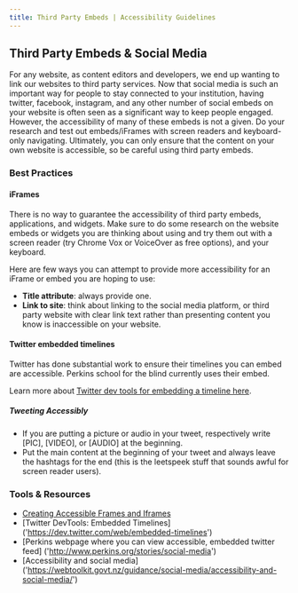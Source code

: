 ```yaml
---
title: Third Party Embeds | Accessibility Guidelines
---
```

## Third Party Embeds &amp; Social Media

For any website, as content editors and developers, we end up wanting to link our websites to third party services. Now that social media is such an important way for people to stay connected to your institution, having twitter, facebook, instagram, and any other number of social embeds on your website is often seen as a significant way to keep people engaged.  However, the accessibility of many of these embeds is not a given.  Do your research and test out embeds/iFrames with screen readers and keyboard-only navigating.  Ultimately, you can only ensure that the content on your own website is accessible, so be careful using third party embeds.

### Best Practices
#### iFrames
There is no way to guarantee the accessibility of third party embeds, applications, and widgets.  Make sure to do some research on the website embeds or widgets you are thinking about using and try them out with a screen reader (try Chrome Vox or VoiceOver as free options), and your keyboard.

Here are few ways you can attempt to provide more accessibility for an iFrame or embed you are hoping to use:

* **Title attribute**: always provide one.
* **Link to site**: think about linking to the social media platform, or third party website with clear link text rather than presenting content you know is inaccessible on your website.

#### Twitter embedded timelines
Twitter has done substantial work to ensure their timelines you can embed are accessible. Perkins school for the blind currently uses their embed.

Learn more about <a href='https://dev.twitter.com/web/embedded-timelines
' title='Link to twitter dev tools for embedding twitter timeline'>Twitter dev tools for embedding a timeline here</a>.

##### Tweeting Accessibly
* If you are putting a picture or audio in your tweet, respectively write [PIC], [VIDEO], or [AUDIO] at the beginning.
* Put the main content at the beginning of your tweet and always leave the hashtags for the end (this is the leetspeek stuff that sounds awful for screen reader users).

### Tools &amp; Resources
* [Creating Accessible Frames and Iframes ]('http://webaim.org/techniques/frames/')
* [Twitter DevTools: Embedded Timelines] ('https://dev.twitter.com/web/embedded-timelines')
* [Perkins webpage where you can view accessible, embedded twitter feed] ('http://www.perkins.org/stories/social-media')
* [Accessibility and social media] ('https://webtoolkit.govt.nz/guidance/social-media/accessibility-and-social-media/')
